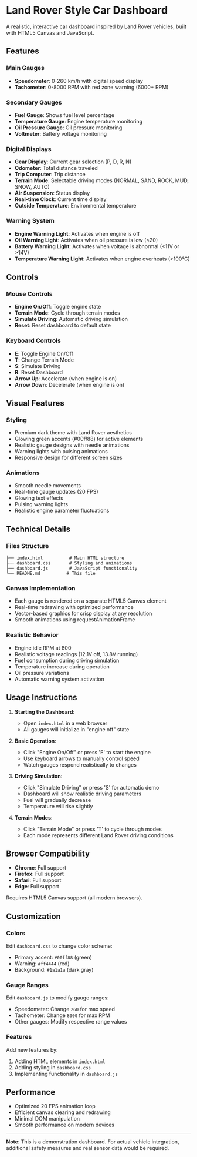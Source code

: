 # Land Rover Style Car Dashboard

A realistic, interactive car dashboard inspired by Land Rover vehicles, built with HTML5 Canvas and JavaScript.

## Features

### Main Gauges
- **Speedometer**: 0-260 km/h with digital speed display
- **Tachometer**: 0-8000 RPM with red zone warning (6000+ RPM)

### Secondary Gauges
- **Fuel Gauge**: Shows fuel level percentage
- **Temperature Gauge**: Engine temperature monitoring
- **Oil Pressure Gauge**: Oil pressure monitoring
- **Voltmeter**: Battery voltage monitoring

### Digital Displays
- **Gear Display**: Current gear selection (P, D, R, N)
- **Odometer**: Total distance traveled
- **Trip Computer**: Trip distance
- **Terrain Mode**: Selectable driving modes (NORMAL, SAND, ROCK, MUD, SNOW, AUTO)
- **Air Suspension**: Status display
- **Real-time Clock**: Current time display
- **Outside Temperature**: Environmental temperature

### Warning System
- **Engine Warning Light**: Activates when engine is off
- **Oil Warning Light**: Activates when oil pressure is low (<20)
- **Battery Warning Light**: Activates when voltage is abnormal (<11V or >14V)
- **Temperature Warning Light**: Activates when engine overheats (>100°C)

## Controls

### Mouse Controls
- **Engine On/Off**: Toggle engine state
- **Terrain Mode**: Cycle through terrain modes
- **Simulate Driving**: Automatic driving simulation
- **Reset**: Reset dashboard to default state

### Keyboard Controls
- **E**: Toggle Engine On/Off
- **T**: Change Terrain Mode
- **S**: Simulate Driving
- **R**: Reset Dashboard
- **Arrow Up**: Accelerate (when engine is on)
- **Arrow Down**: Decelerate (when engine is on)

## Visual Features

### Styling
- Premium dark theme with Land Rover aesthetics
- Glowing green accents (#00ff88) for active elements
- Realistic gauge designs with needle animations
- Warning lights with pulsing animations
- Responsive design for different screen sizes

### Animations
- Smooth needle movements
- Real-time gauge updates (20 FPS)
- Glowing text effects
- Pulsing warning lights
- Realistic engine parameter fluctuations

## Technical Details

### Files Structure
```
├── index.html          # Main HTML structure
├── dashboard.css       # Styling and animations
├── dashboard.js        # JavaScript functionality
└── README.md          # This file
```

### Canvas Implementation
- Each gauge is rendered on a separate HTML5 Canvas element
- Real-time redrawing with optimized performance
- Vector-based graphics for crisp display at any resolution
- Smooth animations using requestAnimationFrame

### Realistic Behavior
- Engine idle RPM at 800
- Realistic voltage readings (12.1V off, 13.8V running)
- Fuel consumption during driving simulation
- Temperature increase during operation
- Oil pressure variations
- Automatic warning system activation

## Usage Instructions

1. **Starting the Dashboard**:
   - Open `index.html` in a web browser
   - All gauges will initialize in "engine off" state

2. **Basic Operation**:
   - Click "Engine On/Off" or press 'E' to start the engine
   - Use keyboard arrows to manually control speed
   - Watch gauges respond realistically to changes

3. **Driving Simulation**:
   - Click "Simulate Driving" or press 'S' for automatic demo
   - Dashboard will show realistic driving parameters
   - Fuel will gradually decrease
   - Temperature will rise slightly

4. **Terrain Modes**:
   - Click "Terrain Mode" or press 'T' to cycle through modes
   - Each mode represents different Land Rover driving conditions

## Browser Compatibility

- **Chrome**: Full support
- **Firefox**: Full support
- **Safari**: Full support
- **Edge**: Full support

Requires HTML5 Canvas support (all modern browsers).

## Customization

### Colors
Edit `dashboard.css` to change color scheme:
- Primary accent: `#00ff88` (green)
- Warning: `#ff4444` (red)
- Background: `#1a1a1a` (dark gray)

### Gauge Ranges
Edit `dashboard.js` to modify gauge ranges:
- Speedometer: Change `260` for max speed
- Tachometer: Change `8000` for max RPM
- Other gauges: Modify respective range values

### Features
Add new features by:
1. Adding HTML elements in `index.html`
2. Adding styling in `dashboard.css`
3. Implementing functionality in `dashboard.js`

## Performance

- Optimized 20 FPS animation loop
- Efficient canvas clearing and redrawing
- Minimal DOM manipulation
- Smooth performance on modern devices

---

**Note**: This is a demonstration dashboard. For actual vehicle integration, additional safety measures and real sensor data would be required.